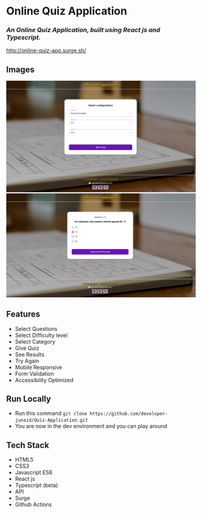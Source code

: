 # Online Quiz Application 

### *An Online Quiz Application, built using React js and Typescript.*
http://online-quiz-app.surge.sh/

## Images 
<img src='./projectImages/1.png' />
<img src='./projectImages/2.png' />




## Features

- Select Questions 
- Select Difficulty level
- Select Category
- Give Quiz
- See Results
- Try Again
- Mobile Responsive
- Form Validation
- Accessibility Optimized

## Run Locally 

- Run this command `git clone https://github.com/developer-junaid/Quiz-Application.git`
- You are now in the dev environment and you can play around 

## Tech Stack

- HTML5
- CSS3
- Javascript ES6
- React js
- Typescript (beta)
- API
- Surge
- Github Actions
